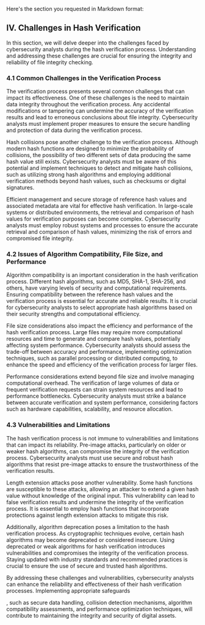 Here's the section you requested in Markdown format:

## IV. Challenges in Hash Verification

In this section, we will delve deeper into the challenges faced by 
cybersecurity analysts during the hash verification process. Understanding 
and addressing these challenges are crucial for ensuring the integrity and 
reliability of file integrity checking.

### 4.1 Common Challenges in the Verification Process

The verification process presents several common challenges that can 
impact its effectiveness. One of these challenges is the need to maintain 
data integrity throughout the verification process. Any accidental 
modifications or tampering can undermine the accuracy of the verification 
results and lead to erroneous conclusions about file integrity. 
Cybersecurity analysts must implement proper measures to ensure the secure 
handling and protection of data during the verification process.

Hash collisions pose another challenge to the verification process. 
Although modern hash functions are designed to minimize the probability of 
collisions, the possibility of two different sets of data producing the 
same hash value still exists. Cybersecurity analysts must be aware of this 
potential and implement techniques to detect and mitigate hash collisions, 
such as utilizing strong hash algorithms and employing additional 
verification methods beyond hash values, such as checksums or digital 
signatures.

Efficient management and secure storage of reference hash values and 
associated metadata are vital for effective hash verification. In 
large-scale systems or distributed environments, the retrieval and 
comparison of hash values for verification purposes can become complex. 
Cybersecurity analysts must employ robust systems and processes to ensure 
the accurate retrieval and comparison of hash values, minimizing the risk 
of errors and compromised file integrity.

### 4.2 Issues of Algorithm Compatibility, File Size, and Performance

Algorithm compatibility is an important consideration in the hash 
verification process. Different hash algorithms, such as MD5, SHA-1, 
SHA-256, and others, have varying levels of security and computational 
requirements. Ensuring compatibility between the reference hash values and 
the verification process is essential for accurate and reliable results. 
It is crucial for cybersecurity analysts to select appropriate hash 
algorithms based on their security strengths and computational efficiency.

File size considerations also impact the efficiency and performance of the 
hash verification process. Large files may require more computational 
resources and time to generate and compare hash values, potentially 
affecting system performance. Cybersecurity analysts should assess the 
trade-off between accuracy and performance, implementing optimization 
techniques, such as parallel processing or distributed computing, to 
enhance the speed and efficiency of the verification process for larger 
files.

Performance considerations extend beyond file size and involve managing 
computational overhead. The verification of large volumes of data or 
frequent verification requests can strain system resources and lead to 
performance bottlenecks. Cybersecurity analysts must strike a balance 
between accurate verification and system performance, considering factors 
such as hardware capabilities, scalability, and resource allocation.

### 4.3 Vulnerabilities and Limitations

The hash verification process is not immune to vulnerabilities and 
limitations that can impact its reliability. Pre-image attacks, 
particularly on older or weaker hash algorithms, can compromise the 
integrity of the verification process. Cybersecurity analysts must use 
secure and robust hash algorithms that resist pre-image attacks to ensure 
the trustworthiness of the verification results.

Length extension attacks pose another vulnerability. Some hash functions 
are susceptible to these attacks, allowing an attacker to extend a given 
hash value without knowledge of the original input. This vulnerability can 
lead to false verification results and undermine the integrity of the 
verification process. It is essential to employ hash functions that 
incorporate protections against length extension attacks to mitigate this 
risk.

Additionally, algorithm deprecation poses a limitation to the hash 
verification process. As cryptographic techniques evolve, certain hash 
algorithms may become deprecated or considered insecure. Using deprecated 
or weak algorithms for hash verification introduces vulnerabilities and 
compromises the integrity of the verification process. Staying updated 
with industry standards and recommended practices is crucial to ensure the 
use of secure and trusted hash algorithms.

By addressing these challenges and vulnerabilities, cybersecurity analysts 
can enhance the reliability and effectiveness of their hash verification 
processes. Implementing appropriate safeguards

, such as secure data handling, collision detection mechanisms, algorithm 
compatibility assessments, and performance optimization techniques, will 
contribute to maintaining the integrity and security of digital assets.
